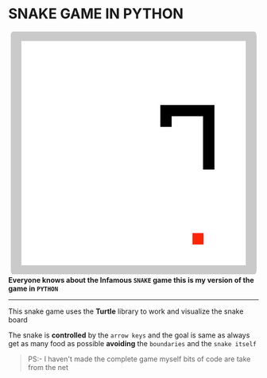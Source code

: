 # SNAKE GAME IN PYTHON
![Snake](https://github.com/NishitSingh2023/SNAKE/blob/master/snakepic.png)
**Everyone knows about the Infamous `SNAKE` game this is my version of the game in `PYTHON`** 
***
 This snake game uses the **Turtle** library to work and visualize the snake board

The snake is **controlled** by the `arrow keys` and the goal is same as always get as many food as possible **avoiding** the `boundaries` and the `snake itself`

> PS:- I haven't made the complete game myself bits of code are take from the net  
